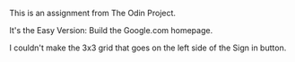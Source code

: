 This is an assignment from The Odin Project.

It's the Easy Version: Build the Google.com homepage.

I couldn't make the 3x3 grid that goes on the left side of the Sign in button.